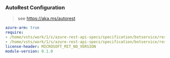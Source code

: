 ### AutoRest Configuration

> see https://aka.ms/autorest

``` yaml
azure-arm: true
require:
- /home/vsts/work/1/s/azure-rest-api-specs/specification/botservice/resource-manager/readme.md
- /home/vsts/work/1/s/azure-rest-api-specs/specification/botservice/resource-manager/readme.go.md
license-header: MICROSOFT_MIT_NO_VERSION
module-version: 0.1.0
```
